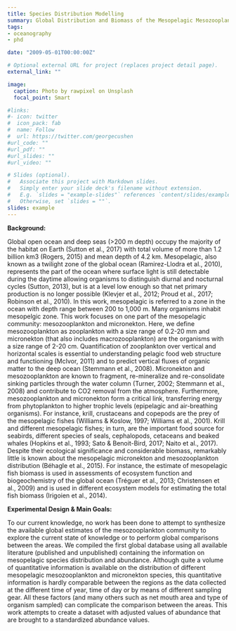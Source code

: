 ```yaml
---
title: Species Distribution Modelling 
summary: Global Distribution and Biomass of the Mesopelagic Mesozooplankton and Micronekton 
tags:
- oceanography
- phd

date: "2009-05-01T00:00:00Z"

# Optional external URL for project (replaces project detail page).
external_link: ""

image:
  caption: Photo by rawpixel on Unsplash
  focal_point: Smart

#links:
#- icon: twitter
#  icon_pack: fab
#  name: Follow
#  url: https://twitter.com/georgecushen
#url_code: ""
#url_pdf: ""
#url_slides: ""
#url_video: ""

# Slides (optional).
#   Associate this project with Markdown slides.
#   Simply enter your slide deck's filename without extension.
#   E.g. `slides = "example-slides"` references `content/slides/example-slides.md`.
#   Otherwise, set `slides = ""`.
slides: example
---
```


**Background:**

Global open ocean and deep seas (>200 m depth) occupy the majority of the habitat on Earth (Sutton et al., 2017) with total volume of more than 1.2 billion km3 (Rogers, 2015) and mean depth of 4.2 km. Mesopelagic, also known as a twilight zone of the global ocean (Ramirez-Llodra et al., 2010), represents the part of the ocean where surface light is still detectable during the daytime allowing organisms to distinguish diurnal and nocturnal cycles (Sutton, 2013), but is at a level low enough so that net primary production is no longer possible (Klevjer et al., 2012; Proud et al., 2017; Robinson et al., 2010). In this work, mesopelagic is referred to a zone in the ocean with depth range between 200 to 1,000 m. Many organisms inhabit mesopelgic zone. This work focuses on one part of the mesopelagic community: mesozooplankton and micronekton. Here, we define mesozooplankton as zooplankton with a size range of 0.2-20 mm and micronekton (that also includes macrozooplankton) are the organisms with a size range of 2-20 cm.
Quantification of zooplankton over vertical and horizontal scales is essential to understanding pelagic food web structure and functioning (McIvor, 2011) and to predict vertical fluxes of organic matter to the deep ocean (Stemmann et al., 2008). Micronekton and mesozooplankton are known to fragment, re-mineralize and re-consolidate sinking particles through the water column (Turner, 2002; Stemmann et al., 2008) and contribute to CO2 removal from the atmosphere. Furthermore, mesozooplankton and micronekton form a critical link, transferring energy from phytoplankton to higher trophic levels (epipelagic and air-breathing organisms). For instance, krill, crustaceans and copepods are the prey of the mesopelagic fishes (Williams & Koslow, 1997; Williams et al., 2001). Krill and different mesopelagic fishes; in turn, are the important food source for seabirds, different species of seals, cephalopods, cetaceans and beaked whales (Hopkins et al., 1993; Sato & Benoit-Bird, 2017; Naito et al., 2017).
Despite their ecological significance and considerable biomass, remarkably little is known about the mesopelagic micronekton and mesozooplankton distribution (Béhagle et al., 2015). For instance, the estimate of mesopelagic fish biomass is used in assessments of ecosystem function and biogeochemistry of the global ocean (Tréguer et al., 2013; Christensen et al., 2009) and is used in different ecosystem models for estimating the total fish biomass (Irigoien et al., 2014).

**Experimental Design & Main Goals:**

To our current knowledge, no work has been done to attempt to synthesize the available global estimates of the mesozooplankton community to explore the current state of knowledge or to perform global comparisons between the areas. We compiled the first global database using all available literature (published and unpublished) containing the information on mesopelagic species distribution and abundance. Although quite a volume of quantitative information is available on the distribution of different mesopelagic mesozooplankton and micronekton species, this quantitative information is hardly comparable between the regions as the data collected at the different time of year, time of day or by means of different sampling gear. All these factors (and many others such as net mouth area and type of organism sampled) can complicate the comparison between the areas. This work attempts to create a dataset with adjusted values of abundance that are brought to a standardized abundance values. 





